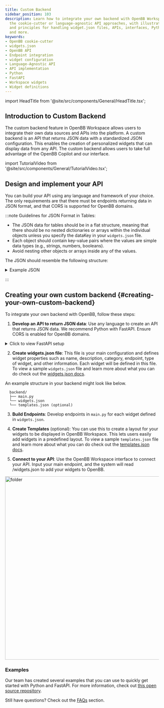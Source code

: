 ```yaml
---
title: Custom Backend
sidebar_position: 103
description: Learn how to integrate your own backend with OpenBB Workspace using
  the cookie-cutter or language-agnostic API approaches, with illustrative guides
  and principles for handling widget.json files, APIs, interfaces, Python, FastAPI
  and more.
keywords:
- OpenBB cookie-cutter
- widgets.json
- OpenBB API
- Endpoint integration
- widget configuration
- Language-Agnostic API
- API implementation
- Python
- FastAPI
- Workspace widgets
- Widget definitions
---
```


import HeadTitle from '@site/src/components/General/HeadTitle.tsx';

<HeadTitle title="Custom backend | OpenBB Workspace Docs" />

## Introduction to Custom Backend

The custom backend feature in OpenBB Workspace allows users to integrate their own data sources and APIs into the platform. A custom backend is an API that returns JSON data with a standardized JSON configuration. This enables the creation of personalized widgets that can display data from any API. The custom backend allows users to take full advantage of the OpenBB Copilot and our interface.

import TutorialVideo from '@site/src/components/General/TutorialVideo.tsx';

<TutorialVideo
  youtubeLink="https://www.youtube.com/embed/BbAGb-fciIc?si=IM_WJ9miEaqFKJAN"
  videoLegend="Short introduction to integrating your own backend"
/>

## Design and implement your API

You can build your API using any language and framework of your choice.  The only requirements are that there must be endpoints returning data in JSON format, and that CORS is supported for OpenBB domains.

:::note
Guidelines for JSON Format in Tables:

- The JSON data for tables should be in a flat structure, meaning that there should be no nested dictionaries or arrays within the individual objects unless you specify the dataKey in your `widgets.json` file.
- Each object should contain key-value pairs where the values are simple data types (e.g., strings, numbers, booleans).
- Avoid nesting other objects or arrays inside any of the values.

The JSON should resemble the following structure:

<details>
<summary mdxType="summary">Example JSON</summary>

```json
[
      {
        "ticker": "AAPL",
        "name": "Apple Inc.",
        "price": 150.5,
        "marketCap": 2500000000,
        "change": 1.25
      },
      {
        "ticker": "GOOGL",
        "name": "Alphabet Inc.",
        "price": 2800.75,
        "marketCap": 1900000000,
        "change": -0.75
      },
      {
        "ticker": "MSFT",
        "name": "Microsoft Corporation",
        "price": 300.25,
        "marketCap": 220000000,
        "change": 0.98
      }
]
```

</details>

:::

## Creating your own custom backend  {#creating-your-own-custom-backend}

To integrate your own backend with OpenBB, follow these steps:

1. **Develop an API to return JSON data**: Use any language to create an API that returns JSON data. We recommend Python with FastAPI. Ensure CORS is enabled for OpenBB domains.

<details>

<summary mdxType="summary">Click to view FastAPI setup</summary>

```python
import json
from pathlib import Path
from fastapi import FastAPI
from fastapi.middleware.cors import CORSMiddleware
from fastapi.responses import JSONResponse

app = FastAPI()

# Define allowed origins for CORS
origins = [
    "https://pro.openbb.co",
    "https://excel.openbb.co"
]

# Add CORS middleware to the app
app.add_middleware(
    CORSMiddleware,
    allow_origins=origins,
    allow_credentials=True,
    allow_methods=["*"],
    allow_headers=["*"],
)

ROOT_PATH = Path(__file__).parent.resolve()

@app.get("/")
def read_root():
    """Root endpoint providing basic information."""
    return {"Info": "Full example for OpenBB Custom Backend"}

@app.get("/widgets.json")
def get_widgets():
    """Serve the widgets configuration file for the OpenBB Custom Backend."""
    return JSONResponse(
        content=json.load((ROOT_PATH / "widgets.json").open())
    )

```

</details>

2. **Create widgets.json file**: This file is your main configuration and defines widget properties such as name, description, category, endpoint, type of widget, and other information. Each widget will be defined in this file. To view a sample `widgets.json` file and learn more about what you can do check out the [widgets.json docs](/workspace/custom-backend/widgets-json-reference).

An example structure in your backend might look like below.

```text
  backend/
  ├── main.py
  └── widgets.json
  └── templates.json (optional)
```

3. **Build Endpoints**: Develop endpoints in `main.py` for each widget defined in `widgets.json`.

4. **Create Templates** (optional): You can use this to create a layout for your widgets to be displayed in OpenBB Workspace. This lets users easily add widgets in a predefined layout. To view a sample `templates.json` file and learn more about what you can do check out the [templates.json docs](/workspace/custom-backend/advanced-controls/templates).

4. **Connect to your API**: Use the OpenBB Workspace interface to connect your API. Input your main endpoint, and the system will read /widgets.json to add your widgets to OpenBB.

<div style={{display: 'flex', justifyContent: 'center'}}>
  <img className="pro-border-gradient" width="600" alt="folder" src="https://openbb-web-assets.s3.amazonaws.com/docs/launch_oct_24/backend.png" />
</div>

### Examples

Our team has created several examples that you can use to quickly get started with Python and FastAPI. For more information, check out [this open source repository](https://github.com/OpenBB-finance/backend-examples-for-openbb-workspace/tree/main).

Still have questions? Check out the [FAQs](/workspace/custom-backend/faqs) section.
